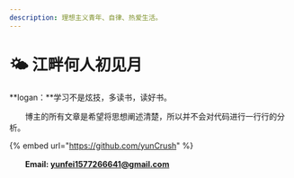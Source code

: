 ```yaml
---
description: 理想主义青年、自律、热爱生活。
---
```


# 🌤 江畔何人初见月

**logan：**学习不是炫技，多读书，读好书。

　　博主的所有文章是希望将思想阐述清楚，所以并不会对代码进行一行行的分析。

{% embed url="https://github.com/yunCrush" %}

　　**Email: yunfei1577266641@gmail.com**
